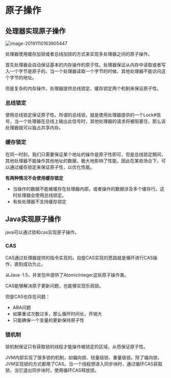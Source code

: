 # 原子操作



## 处理器实现原子操作

![image-20191110163905447](https://tva1.sinaimg.cn/large/006y8mN6gy1g8t187dgmij31jw0pwnhh.jpg)

处理器使用缓存加锁或者总线加锁的方式来实现多处理器之间的原子操作。

首先处理器会自动保证基本的内存操作的原子性。处理器保证从内存中读取或者写入一个字节是原子的。当一个处理器读取一个字节的时候，其他处理器不能访问这个字节的地址。

但是复杂的内存操作，处理器提供总线锁定、缓存锁定两个机制来保证原子性。



### 总线锁定

使用总线锁定保证原子性。所谓的总线锁，就是使用处理器提供的一个Lock#信号，当一个处理器在总线上输出此信号时，其他处理器的请求将被阻塞住，那么该处理器就可以独占共享内存。



### 缓存锁定

在同一时刻，我们只需要保证某个地址的操作是原子性即可，但是总线锁定期间，其他处理器不能操作其他地址的数据，极大地影响了性能。因此在某些场合下，可以通过缓存锁定来保证原子性，以优化性能。

**有两种情况不会使用缓存锁定**

- 当操作的数据不能被缓存在处理器内部，或者操作的数据涉及多个缓存行。这时处理器会使用总线锁定。
- 有些处理器不支持缓存锁定





## Java实现原子操作

java可以通过锁和cas实现原子操作。



### CAS

CAS通过处理器提供的指令实现的。自旋CAS实现的思路就是循环进行CAS操作，直到成功为止。

从Java ·1.5，并发包中提供了AtomicInteger这些原子操作类。

CAS能够解决原子更新问题，也能够实现乐观锁。

但是CAS也存在问题：

- ABA问题
- 如果重试次数过多，那么循环时间长，开销大
- 只能确保一个变量的更新保持原子性



### 锁机制

锁机制保证只有获取锁的线程才能操作被锁定的区域，从而保证原子性。

JVM内部实现了很多锁的机制，如偏向锁、轻量级锁、重量级锁。除了偏向锁，JVM实现锁的方式都用了CAS。当一个线程想进入同步块时，通过循环CAS获取锁，当它退出同步块时，使用循环CAS释放锁。

